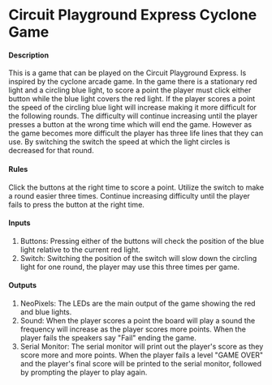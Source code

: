 # Circuit Playground Express Cyclone Game

#### Description

This is a game that can be played on the Circuit Playground Express. Is inspired by the cyclone arcade game. In the game there is a stationary red light and a circling blue light, to score a point the player must click either button while the blue light covers the red light. If the player scores a point the speed of the circling blue light will increase making it more difficult for the following rounds. The difficulty will continue increasing until the player presses a button at the wrong time which will end the game. However as the game becomes more difficult the player has three life lines that they can use. By switching the switch the speed at which the light circles is decreased for that round.

#### Rules

Click the buttons at the right time to score a point. Utilize the switch to make a round easier three times. Continue increasing difficulty until the player fails to press the button at the right time.

#### Inputs

1) Buttons: Pressing either of the buttons will check the position of the blue light relative to the current red light.
2) Switch: Switching the position of the switch will slow down the circling light for one round, the player may use this three times per game.

#### Outputs

1) NeoPixels: The LEDs are the main output of the game showing the red and blue lights.
2) Sound: When the player scores a point the board will play a sound the frequency will increase as the player scores more points. When the player fails the speakers say "Fail" ending the game.
3) Serial Monitor: The serial monitor will print out the player's score as they score more and more points. When the player fails a level "GAME OVER" and the player's final score will be printed to the serial monitor, followed by prompting the player to play again.
